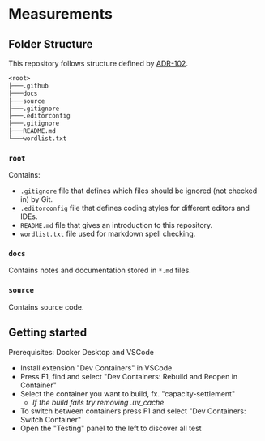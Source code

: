 # Measurements

## Folder Structure

This repository follows structure defined by [ADR-102](https://energinet.atlassian.net/wiki/spaces/D3/pages/290390042/ADR+102+-+Folderstruktur).

``` txt
<root>
├───.github
├───docs
├───source
├───.gitignore
├───.editorconfig
├───.gitignore
├───README.md
└───wordlist.txt
```

### `root`

Contains:

- `.gitignore` file that defines which files should be ignored (not checked in) by Git.
- `.editorconfig` file that defines coding styles for different editors and IDEs.
- `README.md` file that gives an introduction to this repository.
- `wordlist.txt` file used for markdown spell checking.

### `docs`

Contains notes and documentation stored in `*.md` files.

### `source`

Contains source code.

## Getting started
Prerequisites: Docker Desktop and VSCode

- Install extension "Dev Containers" in VSCode 
- Press F1, find and select "Dev Containers: Rebuild and Reopen in Container"
- Select the container you want to build, fx. "capacity-settlement"
  - *If the build fails try removing .uv_cache*
- To switch between containers press F1 and select "Dev Containers: Switch Container"
- Open the "Testing" panel to the left to discover all test
